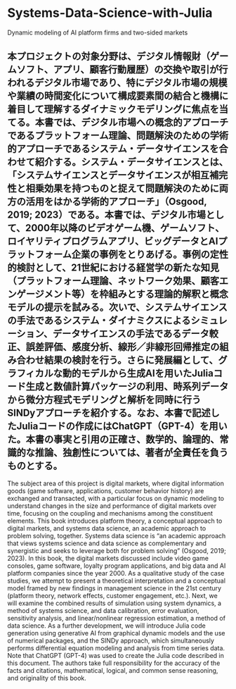 # Systems-Data-Science-with-Julia
Dynamic modeling of AI platform firms and two-sided markets

本プロジェクトの対象分野は、デジタル情報財（ゲームソフト、アプリ、顧客行動履歴）の交換や取引が行われるデジタル市場であり、特にデジタル市場の規模や業績の時間変化について構成要素間の結合と機構に着目して理解するダイナミックモデリングに焦点を当てる。本書では、デジタル市場への概念的アプローチであるプラットフォーム理論、問題解決のための学術的アプローチであるシステム・データサイエンスを合わせて紹介する。システム・データサイエンスとは、「システムサイエンスとデータサイエンスが相互補完性と相乗効果を持つものと捉えて問題解決のために両方の活用をはかる学術的アプローチ」（Osgood, 2019; 2023）である。本書では、デジタル市場として、2000年以降のビデオゲーム機、ゲームソフト、ロイヤリティプログラムアプリ、ビッグデータとAIプラットフォーム企業の事例をとりあげる。事例の定性的検討として、21世紀における経営学の新たな知見（プラットフォーム理論、ネットワーク効果、顧客エンゲージメント等）を枠組みとする理論的解釈と概念モデルの提示を試みる。次いで、システムサイエンスの手法であるシステム・ダイナミクスによるシミュレーション、データサイエンスの手法であるデータ較正、誤差評価、感度分析、線形／非線形回帰推定の組み合わせ結果の検討を行う。さらに発展編として、グラフィカルな動的モデルから生成AIを用いたJuliaコード生成と数値計算パッケージの利用、時系列データから微分方程式モデリングと解析を同時に行うSINDyアプローチを紹介する。なお、本書で記述したJuliaコードの作成にはChatGPT（GPT-4）を用いた。本書の事実と引用の正確さ、数学的、論理的、常識的な推論、独創性については、著者が全責任を負うものとする。
-
The subject area of this project is digital markets, where digital information goods (game software, applications, customer behavior history) are exchanged and transacted, with a particular focus on dynamic modeling to understand changes in the size and performance of digital markets over time, focusing on the coupling and mechanisms among the constituent elements. This book introduces platform theory, a conceptual approach to digital markets, and systems data science, an academic approach to problem solving, together. Systems data science is “an academic approach that views systems science and data science as complementary and synergistic and seeks to leverage both for problem solving” (Osgood, 2019; 2023). In this book, the digital markets discussed include video game consoles, game software, loyalty program applications, and big data and AI platform companies since the year 2000. As a qualitative study of the case studies, we attempt to present a theoretical interpretation and a conceptual model framed by new findings in management science in the 21st century (platform theory, network effects, customer engagement, etc.). Next, we will examine the combined results of simulation using system dynamics, a method of systems science, and data calibration, error evaluation, sensitivity analysis, and linear/nonlinear regression estimation, a method of data science. As a further development, we will introduce Julia code generation using generative AI from graphical dynamic models and the use of numerical packages, and the SINDy approach, which simultaneously performs differential equation modeling and analysis from time series data. Note that ChatGPT (GPT-4) was used to create the Julia code described in this document. The authors take full responsibility for the accuracy of the facts and citations, mathematical, logical, and common sense reasoning, and originality of this book.
